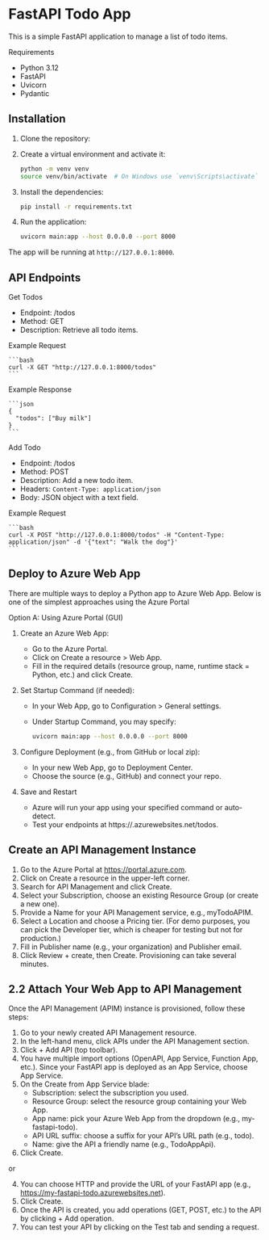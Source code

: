 # FastAPI Todo App

This is a simple FastAPI application to manage a list of todo items.

Requirements

- Python 3.12
- FastAPI
- Uvicorn
- Pydantic

## Installation

1. Clone the repository:
2. Create a virtual environment and activate it:

   ```bash
   python -m venv venv
   source venv/bin/activate  # On Windows use `venv\Scripts\activate`
   ```

3. Install the dependencies:

   ```bash
   pip install -r requirements.txt
   ```

4. Run the application:

   ```bash
   uvicorn main:app --host 0.0.0.0 --port 8000
   ```

The app will be running at `http://127.0.0.1:8000`.

## API Endpoints

Get Todos

- Endpoint: /todos
- Method: GET
- Description: Retrieve all todo items.

Example Request

    ```bash
    curl -X GET "http://127.0.0.1:8000/todos"
    ```

Example Response

    ```json
    {
      "todos": ["Buy milk"]
    }
    ```

Add Todo

- Endpoint: /todos
- Method: POST
- Description: Add a new todo item.
- Headers: `Content-Type: application/json`
- Body: JSON object with a text field.

Example Request

    ```bash
    curl -X POST "http://127.0.0.1:8000/todos" -H "Content-Type: application/json" -d '{"text": "Walk the dog"}'
    ```

## Deploy to Azure Web App

There are multiple ways to deploy a Python app to Azure Web App. Below is one of the simplest approaches using the Azure Portal

Option A: Using Azure Portal (GUI)

1. Create an Azure Web App:

   - Go to the Azure Portal.
   - Click on Create a resource > Web App.
   - Fill in the required details (resource group, name, runtime stack = Python, etc.) and click Create.

2. Set Startup Command (if needed):

   - In your Web App, go to Configuration > General settings.
   - Under Startup Command, you may specify:

     ```bash
     uvicorn main:app --host 0.0.0.0 --port 8000
     ```

3. Configure Deployment (e.g., from GitHub or local zip):

   - In your new Web App, go to Deployment Center.
   - Choose the source (e.g., GitHub) and connect your repo.

4. Save and Restart

   - Azure will run your app using your specified command or auto-detect.
   - Test your endpoints at https://<your-azure-web-app-name>.azurewebsites.net/todos.

## Create an API Management Instance

1. Go to the Azure Portal at https://portal.azure.com.
2. Click on Create a resource in the upper-left corner.
3. Search for API Management and click Create.
4. Select your Subscription, choose an existing Resource Group (or create a new one).
5. Provide a Name for your API Management service, e.g., myTodoAPIM.
6. Select a Location and choose a Pricing tier. (For demo purposes, you can pick the Developer tier, which is cheaper for testing but not for production.)
7. Fill in Publisher name (e.g., your organization) and Publisher email.
8. Click Review + create, then Create. Provisioning can take several minutes.

## 2.2 Attach Your Web App to API Management

Once the API Management (APIM) instance is provisioned, follow these steps:

1. Go to your newly created API Management resource.
2. In the left-hand menu, click APIs under the API Management section.
3. Click + Add API (top toolbar).
4. You have multiple import options (OpenAPI, App Service, Function App, etc.). Since your FastAPI app is deployed as an App Service, choose App Service.
5. On the Create from App Service blade:
   - Subscription: select the subscription you used.
   - Resource Group: select the resource group containing your Web App.
   - App name: pick your Azure Web App from the dropdown (e.g., my-fastapi-todo).
   - API URL suffix: choose a suffix for your API’s URL path (e.g., todo).
   - Name: give the API a friendly name (e.g., TodoAppApi).
6. Click Create.

or

4. You can choose HTTP and provide the URL of your FastAPI app (e.g., https://my-fastapi-todo.azurewebsites.net).
5. Click Create.
6. Once the API is created, you add operations (GET, POST, etc.) to the API by clicking + Add operation.
7. You can test your API by clicking on the Test tab and sending a request.
